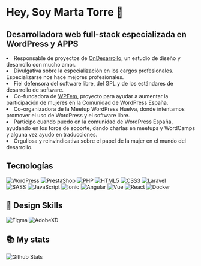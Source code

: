 ### <h1>  Hey, Soy Marta Torre 👋 </h1>

<h2> Desarrolladora web full-stack especializada en WordPress y APPS </h2>

<li>Responsable de proyectos de <a href="https://ondesarrollo.com" target="_blank">OnDesarrollo,</a> un estudio de diseño y desarrollo con mucho amor.</li>
<li>Divulgativa sobre la especialización en los cargos profesionales. Especializarse nos hace mejores profesionales.</li>
<li>Fiel defensora del software libre, del GPL y de los estándares de desarrollo de software.</li>
<li>Co-fundadora de <a href="https://wpfem.org" target="_blank">WPFem,</a> proyecto para ayudar a aumentar la participación de mujeres en la Comunidad de WordPress España.</li>
<li>Co-organizadora de la Meetup WordPress Huelva, donde intentamos promover el uso de WordPress y el software libre.</li>
<li>Participo cuando puedo en la comunidad de WordPress España, ayudando en los foros de soporte, dando charlas en meetups y WordCamps y alguna vez ayudo en traducciones.</li>
<li>Orgullosa y reinvindicativa sobre el papel de la mujer en el mundo del desarrollo.</li>


## Tecnologías

![WordPress](https://img.shields.io/badge/-WordPress-21759B?style=plastic&logo=wordpress&logoColor=white)
![PrestaShop](https://img.shields.io/badge/-PrestaShop-DF0067?style=plastic&logo=prestashop&logoColor=white)
![PHP](https://img.shields.io/badge/-PHP-777BB4?style=plastic&logo=php&logoColor=white)
![HTML5](https://img.shields.io/badge/-HTML5-E34F26?style=plastic&logo=html5&logoColor=white)
![CSS3](https://img.shields.io/badge/-CSS3-1572B6?style=plastic&logo=css3&logoColor=white)
![Laravel](https://img.shields.io/badge/-Laravel-FF2D20?style=plastic&logo=laravel&logoColor=white)
</br>
![SASS](https://img.shields.io/badge/-SASS-CC6699?style=plastic&logo=sass&logoColor=white)
![JavaScript](https://img.shields.io/badge/-JavaScript-F7DF1E?style=plastic&logo=JavaScript&logoColor=black)
![Ionic](https://img.shields.io/badge/-Ionic-3880FF?style=plastic&logo=ionic&logoColor=black)
![Angular](https://img.shields.io/badge/-Angular-DD0031?style=plastic&logo=angular)
![Vue](https://img.shields.io/badge/-Vue-4FC08D?style=plastic&logo=vue.js&logoColor=white)
![React](https://img.shields.io/badge/-React-61DAFB?style=plastic&logo=react&logoColor=white)
![Docker](https://img.shields.io/badge/-Docker-2496ED?style=plastic&logo=docker&logoColor=white)

## 🎨 Design Skills
![Figma](https://img.shields.io/badge/-Figma-F24E1E?style=plastic&logo=figma&logoColor=white)
![AdobeXD](https://img.shields.io/badge/-Adobe%20XD-FF26BE?style=flat&logo=Adobe%20XD&logoColor=white)

## 📚 My stats
![Github Stats](https://github-readme-stats.vercel.app/api?username=martatorredev&count_private=true&show_icons=true&include_all_commits=true)


<!--
**MartaTorredev/martatorredev** is a ✨ _special_ ✨ repository because its `README.md` (this file) appears on your GitHub profile.

Here are some ideas to get you started:

- 🔭 I’m currently working on ...
- 🌱 I’m currently learning ...
- 👯 I’m looking to collaborate on ...
- 🤔 I’m looking for help with ...
- 💬 Ask me about ...
- 📫 How to reach me: ...
- 😄 Pronouns: ...
- ⚡ Fun fact: ...
-->
